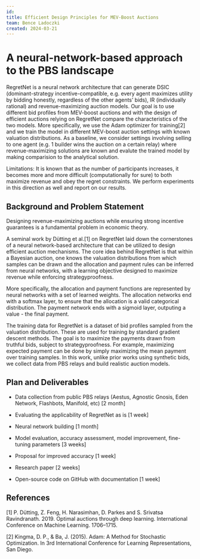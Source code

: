 ```yaml
---
id: 
title: Efficient Design Principles for MEV-Boost Auctions
team: Bence Ladoczki
created: 2024-03-21
---
```


# A neural-network-based approach to the PBS landscape

RegretNet is a neural network architecture that can generate DSIC (dominant-strategy incentive-compatible, e.g. every agent maximizes utility by bidding honestly, regardless of the other agents’ bids), IR (individually rational) and revenue-maximizing auction models. Our goal is to use different bid profiles from MEV-boost auctions and with the design of efficient auctions relying on RegretNet compare the characteristics of the two models. More specifically, we use the Adam optimizer for training[2] and we train the model in different MEV-boost auction settings with known valuation distributions. As a baseline, we consider settings involving selling to one agent (e.g. 1 builder wins the auction on a certain relay) where revenue-maximizing solutions are known and evalute the trained model by making comparision to the analytical solution. 

Limitations: It is known that as the number of participants increases, it becomes more and more difficult (computationally for sure) to both maximize revenue and obey the regret constraints. We perform experiments in this direction as well and report on our results.

## Background and Problem Statement

Designing revenue-maximizing auctions while ensuring strong incentive guarantees is a fundamental problem in economic theory.

A seminal work by Dütting et al.[1] on RegretNet laid down the cornerstones of a neural network-based architecture that can be utilized to design efficient auction mechanisms. The core idea behind RegretNet is that within a Bayesian auction, one knows the valuation distributions from which samples can be drawn and the allocation and payment rules can be inferred from neural networks, with a learning objective designed to maximize revenue while enforcing strategyproofness.

More specifically, the allocation and payment functions are represented by neural networks with a set of learned weights. The allocation networks end with a softmax layer, to ensure that the allocation is a valid categorical distribution. The payment network ends with a sigmoid layer, outputing a value - the final payment.

The training data for RegretNet is a dataset of bid profiles sampled from the valuation distribution. These are used for training by standard gradient descent methods. The goal is to maximize the payments drawn from truthful bids, subject to strategyproofness. For example, maximizing expected payment can be done by simply maximizing the mean payment over training samples. In this work, unlike prior works using synthetic bids, we collect data from PBS relays and build realistic auction models.


## Plan and Deliverables


- Data collection from public PBS relays (Aestus, Agnostic Gnosis, Eden Network, Flashbots, Manifold, etc) [2 month]

- Evaluating the applicability of RegretNet as is [1 week]

- Neural network building [1 month]

- Model evaluation, accuracy assessment, model improvement, fine-tuning parameters [3 weeks]

- Proposal for improved accuracy [1 week]

- Research paper [2 weeks]

- Open-source code on GitHub with documentation [1 week]


## References

[1] P. Dütting, Z. Feng, H. Narasimhan, D. Parkes and S. Srivatsa Ravindranath. 2019. Optimal auctions through deep learning. International Conference on Machine Learning. 1706–1715.

[2] Kingma, D. P., & Ba, J. (2015). Adam: A Method for Stochastic Optimization. In 3rd International Conference for Learning Representations, San Diego.

